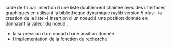 code de tri par insertion d une liste doublement chainée avec des interfaces graphiques en utilisant la bibliotheque dynamique  raylib version 5
plus:
–la creation de la liste 
–l insertion d un noeud á une position donnée en donnaant la valeur du noeud .
- la supression d un noeud d une position donnée.
- l implementation de la fonction du recherche 
